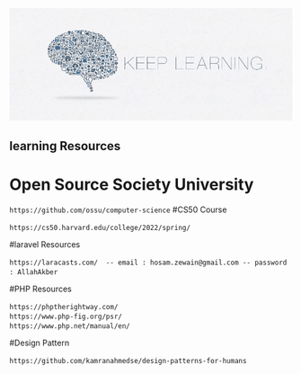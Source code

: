 ![](assets/images/keep_learning.jpg)

## learning Resources

# Open Source Society University

``
https://github.com/ossu/computer-science
``
#CS50 Course 

``https://cs50.harvard.edu/college/2022/spring/``

#laravel Resources

``https://laracasts.com/ 
 -- email : hosam.zewain@gmail.com
 -- password : AllahAkber``



#PHP Resources

``https://phptherightway.com/`` <br>
``https://www.php-fig.org/psr/`` <br>
``https://www.php.net/manual/en/`` <br>

#Design Pattern

``https://github.com/kamranahmedse/design-patterns-for-humans`` <br>